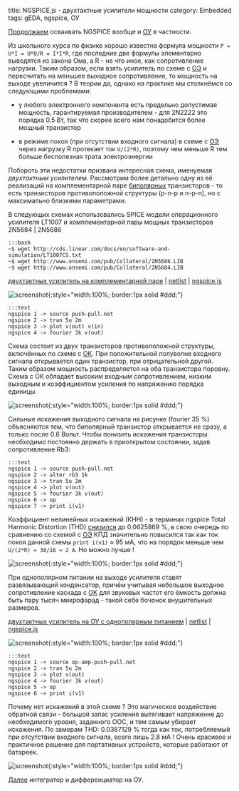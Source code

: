 title: NGSPICE.js - двухтактные усилители мощности
category: Embedded 
tags: gEDA, ngspice, ОУ

[Продолжаем]({filename}../2016-10-28-ngspice-introduction/2016-10-28-ngspice-introduction.md) осваивать NGSPICE вообще и [ОУ]({filename}../2016-11-18-op-amp-basics/2016-11-18-op-amp-basics.md) в частности.

Из школьного курса по физике хорошо известна формула мощности ```P = U*I = U*U/R = I*I*R```, где последние две формулы элементарно выводятся из закона Ома, а R - не что иное, как сопротивление нагрузки. Таким образом, если взять усилитель по схеме с [ОЭ]({filename}../2016-11-07-bipolar-common-emitter/2016-11-07-bipolar-common-emitter.md) и пересчитать на меньшее выходное сопротивление, то мощность на выходе увеличится ? В теории да, однако на практике мы столкнёмся со следующими проблемами:

  - у любого электронного компонента есть предельно допустимая мощность, гарантируемая производителем - для 2N2222 это порядка 0.5 Вт, так что скорее всего нам понадобится более мощный транзистор

  - в режиме покоя (при отсутствии входного сигнала) в схеме с [ОЭ]({filename}../2016-11-07-bipolar-common-emitter/2016-11-07-bipolar-common-emitter.md) через нагрузку R протекает ток ```U/(2*R)```, поэтому чем меньше R тем больше бесполезная трата электроэнергии

Побороть эти недостатки призвана интересная схема, именуемая *двухтактным усилителем*. Рассмотрим более детально одну из её реализаций на комплементарной паре [биполярных]({filename}../2016-11-02-bipolar-transistor/2016-11-02-bipolar-transistor.md) транзисторов - то есть транзисторов противоположной структуры (p-n-p и n-p-n), но с максимально близкими параметрами.

<!-- 
<a href="{attach}LT1007CS.txt"></a>
<a href="{attach}2N5686.LIB"></a>
<a href="{attach}2N5684.LIB"></a>
-->

В следующих схемах использовались SPICE модели операционного усилителя LT1007 и комплементарной пары мощных транзисторов 2N5684 | 2N5686

    :::bash
    ~$ wget http://cds.linear.com/docs/en/software-and-simulation/LT1007CS.txt
    ~$ wget http://www.onsemi.com/pub/Collateral/2N5686.LIB
    ~$ wget http://www.onsemi.com/pub/Collateral/2N5684.LIB

[двухтактных усилитель на комплементарной паре]({attach}push-pull.sch) | [netlist]({attach}push-pull.net) | [ngspice.js](https://ngspice.js.org/?gist=563e8f84d54d533ad33e0dd8d271145d)

![screenshot]({attach}show-img-push-pull.png){:style="width:100%; border:1px solid #ddd;"}

    :::text
    ngspice 1 -> source push-pull.net
    ngspice 2 -> tran 5u 2m
    ngspice 3 -> plot v(out) v(in)
    ngspice 4 -> fourier 3k v(out)

Схема состоит из двух транзисторов противоположной структуры, включённых по схеме с [ОК]({filename}../2016-11-09-bipolar-common-collector/2016-11-09-bipolar-common-collector.md). При положительной полуволне входного сигнала открывается один транзистор, при отрицательной другой. Таким образом мощность распределяется на оба транзистора поровну. Схема с ОК обладает высоким входным сопротивлением, низким выходным и коэффициентом усиления по напряжению порядка единицы.

![screenshot]({attach}push-pull-canvas.png){:style="width:100%; border:1px solid #ddd;"}

 Сильные искажения выходного сигнала на рисунке (fourier 35 %) объясняются тем, что биполярный транзистор открывается не сразу, а только после 0.6 Вольт. Чтобы понизить искажения транзисторы необходимо постоянно держать в приоткрытом состоянии, задав сопротивление Rb3:

    :::text
    ngspice 1 -> source push-pull.net
    ngspice 2 -> alter rb3 1k
    ngspice 3 -> tran 5u 2m
    ngspice 4 -> plot v(out)
    ngspice 5 -> fourier 3k v(out)
    ngspice 6 -> op
    ngspice 7 -> print i(v1)

Коэффициент нелинейных искажений (КНН) - в терминах ngspice Total Harmonic Distortion (THD) [снизился](https://ngspice.js.org/?gist=267e04b8fa5e4a66ea82ccae2caf9c83) до 0.0625869 %, в свою очередь по сравнению со схемой с [ОЭ]({filename}../2016-11-07-bipolar-common-emitter/2016-11-07-bipolar-common-emitter.md) КПД значительно повысился так как ток покоя данной схемы ```print i(v1)``` ≈ 95 мА, что на порядок меньше чем ```U/(2*R) = 30/16 ≈ 2 А```. Но можно лучше !

![screenshot]({attach}push-pull-canvas-bias.png){:style="width:100%; border:1px solid #ddd;"}

При однополярном питании на выходе усилителя ставят развязывающий конденсатор, причём учитывая небольшое выходное сопротивление каскада с [ОК]({filename}../2016-11-09-bipolar-common-collector/2016-11-09-bipolar-common-collector.md) для звуковых частот его ёмкость должна быть пару тысяч микрофарад - такой себе бочонок внушительных размеров.

[двухтактных усилитель на ОУ с однополярным питанием]({attach}op-amp-push-pull.sch) | [netlist]({attach}op-amp-push-pull.net) | [ngspice.js](https://ngspice.js.org/?gist=2d0f909cb8624234a0126fa2f3b094dd)

![screenshot]({attach}show-img-op-amp-push-pull.png){:style="width:100%; border:1px solid #ddd;"}

    :::text
    ngspice 1 -> source op-amp-push-pull.net
    ngspice 2 -> tran 5u 2m
    ngspice 3 -> plot v(out)
    ngspice 4 -> fourier 3k v(out)
    ngspice 5 -> op
    ngspice 6 -> print i(v1)

Почему нет искажений в этой схеме ? Это магическое воздействие обратной связи - большой запас усиления вытягивает напряжение до необходимого уровня, заданного ООС, и тем самым убирает искажения. По замерам THD: 0.0387129 % тогда как ток, потребляемый при отсутствии входного сигнала, всего лишь 2.8 мА ! Очень красивое и практичное решение для портативных устройств, которые работают от батареек.

![screenshot]({attach}op-amp-push-pull-canvas.png){:style="width:100%; border:1px solid #ddd;"}

[Далее]({filename}../2016-11-30-op-amp-integrator-differentiator/2016-11-30-op-amp-integrator-differentiator.md) интегратор и дифференциатор на ОУ.